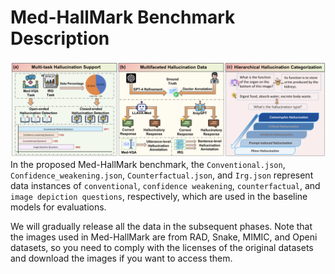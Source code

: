 #  Med-HallMark Benchmark Description
![teaser](intro.png)
In the proposed Med-HallMark benchmark, the
`Conventional.json`, `Confidence_weakening.json`, `Counterfactual.json`, and `Irg.json` represent data instances of `conventional`, `confidence weakening`, `counterfactual`, and `image depiction questions`, respectively, which are used in the baseline models for evaluations.

We will gradually release all the data in the subsequent phases. Note that the images used in Med-HallMark are from RAD, Snake, MIMIC, and Openi datasets, so you need to comply with the licenses of the original datasets and download the images if you want to access them.
